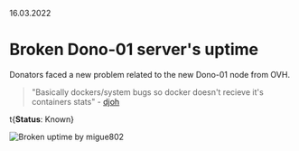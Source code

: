 16.03.2022

# Broken Dono-01 server's uptime

Donators faced a new problem related to the new Dono-01 node from OVH.
> "Basically dockers/system bugs so docker doesn't recieve it's containers stats" - [djoh](//github.com/itzJOHv)

t{**Status**: Known}

![Broken uptime by migue802](//cdn.discordapp.com/attachments/898041855135068221/956889603065933854/unknown.png)
